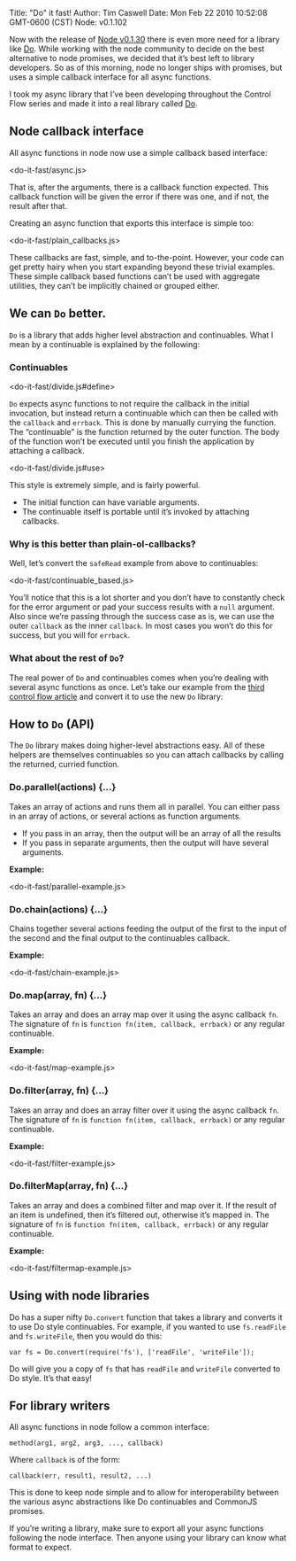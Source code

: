 Title: "Do" it fast!
Author: Tim Caswell
Date: Mon Feb 22 2010 10:52:08 GMT-0600 (CST)
Node: v0.1.102

Now with the release of [Node v0.1.30][] there is even more need for a library like [Do][].  While working with the node community to decide on the best alternative to node promises, we decided that it’s best left to library developers.  So as of this morning, node no longer ships with promises, but uses a simple callback interface for all async functions.

I took my async library that I’ve been developing throughout the Control Flow series and made it into a real library called [Do][].

## Node callback interface

All async functions in node now use a simple callback based interface:

<do-it-fast/async.js>

That is, after the arguments, there is a callback function expected.  This callback function will be given the error if there was one, and if not, the result after that.

Creating an async function that exports this interface is simple too:

<do-it-fast/plain_callbacks.js>

These callbacks are fast, simple, and to-the-point.  However, your code can get pretty hairy when you start expanding beyond these trivial examples.  These simple callback based functions can’t be used with aggregate utilities, they can’t be implicitly chained or grouped either.

## We can `Do` better.

`Do` is a library that adds higher level abstraction and continuables.  What I mean by a continuable is explained by the following:

### Continuables

<do-it-fast/divide.js#define>

`Do` expects async functions to not require the callback in the initial invocation, but instead return a continuable which can then be called with the `callback` and `errback`.  This is done by manually currying the function. The “continuable” is the function returned by the outer function.  The body of the function won’t be executed until you finish the application by attaching a callback.

<do-it-fast/divide.js#use>

This style is extremely simple, and is fairly powerful.

 - The initial function can have variable arguments.
 - The continuable itself is portable until it’s invoked by attaching callbacks.

### Why is this better than plain-ol-callbacks?

Well, let’s convert the `safeRead` example from above to continuables:

<do-it-fast/continuable_based.js>

You’ll notice that this is a lot shorter and you don’t have to constantly check for the error argument or pad your success results with a `null` argument.  Also since we’re passing through the success case as is, we can use the outer `callback` as the inner `callback`.  In most cases you won’t do this for success, but you will for `errback`.

### What about the rest of `Do`?

The real power of `Do` and continuables comes when you’re dealing with several async functions as once.  Let’s take our example from the [third control flow article][] and convert it to use the new `Do` library:


## How to `Do` (API)

The `Do` library makes doing higher-level abstractions easy.  All of these helpers are themselves continuables so you can attach callbacks by calling the returned, curried function.

### Do.parallel(actions) {...}

Takes an array of actions and runs them all in parallel. You can either pass in an array of actions, or several actions as function arguments.

 - If you pass in an array, then the output will be an array of all the results
 - If you pass in separate arguments, then the output will have several arguments.

**Example:**

<do-it-fast/parallel-example.js>

### Do.chain(actions) {...}

Chains together several actions feeding the output of the first to the input of the second and the final output to the continuables callback.

**Example:**

<do-it-fast/chain-example.js>

### Do.map(array, fn) {...}

Takes an array and does an array map over it using the async callback `fn`. The signature of `fn` is `function fn(item, callback, errback)` or any regular continuable.

**Example:**

<do-it-fast/map-example.js>

### Do.filter(array, fn) {...}

Takes an array and does an array filter over it using the async callback `fn`. The signature of `fn` is `function fn(item, callback, errback)` or any regular continuable.

**Example:**

<do-it-fast/filter-example.js>

### Do.filterMap(array, fn) {...}

Takes an array and does a combined filter and map over it.  If the result
of an item is undefined, then it’s filtered out, otherwise it’s mapped in.
The signature of `fn` is `function fn(item, callback, errback)` or any regular continuable.

**Example:**

<do-it-fast/filtermap-example.js>

## Using with node libraries

Do has a super nifty `Do.convert` function that takes a library and converts it to use Do style continuables.  For example, if you wanted to use `fs.readFile` and `fs.writeFile`, then you would do this:

    var fs = Do.convert(require('fs'), ['readFile', 'writeFile']);

Do will give you a copy of `fs` that has `readFile` and `writeFile` converted to Do style.  It’s that easy!

## For library writers

All async functions in node follow a common interface:

    method(arg1, arg2, arg3, ..., callback)

Where `callback` is of the form:

    callback(err, result1, result2, ...)

This is done to keep node simple and to allow for interoperability between the various async abstractions like Do continuables and CommonJS promises.

If you’re writing a library, make sure to export all your async functions following the node interface.  Then anyone using your library can know what format to expect.

[third control flow article]: http://howtonode.org/control-flow-part-iii
[plain_callbacks.js]: http://github.com/creationix/howtonode.org/blob/master/articles/do-it-fast/plain_callbacks.js
[continuable_based.js]: http://github.com/creationix/howtonode.org/blob/master/articles/do-it-fast/continuable_based.js
[Node v0.1.30]: http://groups.google.com/group/nodejs/browse_thread/thread/e6cc6f04cd0ddf14
[Do]: http://github.com/creationix/do